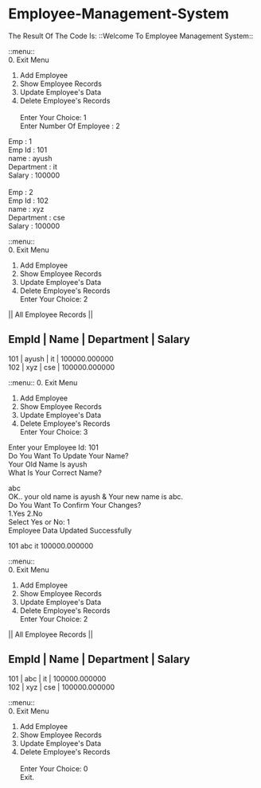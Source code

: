 # Employee-Management-System
The Result Of The Code Is: 
::Welcome To Employee Management System::

::menu::<br/>
0. Exit Menu
1. Add Employee
2. Show Employee Records
3. Update Employee's Data
4. Delete Employee's Records<br/><br/>
Enter Your Choice:  1<br/>
Enter Number Of Employee : 2<br/>

Emp        : 1<br/>
Emp Id     : 101<br/>
name       : ayush<br/>
Department : it<br/>
Salary     : 100000<br/>
<br/>
Emp        : 2<br/>
Emp Id     : 102<br/>
name       : xyz<br/>
Department : cse<br/>
Salary     : 100000<br/>

::menu::<br/>
0. Exit Menu
1. Add Employee
2. Show Employee Records
3. Update Employee's Data
4. Delete Employee's Records<br/>
Enter Your Choice:  2<br/>

 || All Employee Records ||

EmpId   |       Name    |       Department      |       Salary
-----------------------------------------------------------------------
101     |       ayush   |       it              |       100000.000000<br/>
102     |       xyz     |       cse             |       100000.000000

::menu::
0. Exit Menu
1. Add Employee
2. Show Employee Records
3. Update Employee's Data
4. Delete Employee's Records<br/>
Enter Your Choice:  3<br/>

Enter your Employee Id: 101<br/>
Do You Want To Update Your Name?<br/>
Your Old Name Is ayush<br/>
What  Is Your Correct Name?<br/>
>>
abc<br/>
OK..
your old name is ayush & Your new name is abc.<br/>
Do You Want To Confirm Your Changes?<br/>
1.Yes  2.No<br/>
Select Yes or No: 1<br/>
Employee Data Updated Successfully<br/>

101     abc     it              100000.000000<br/>

::menu::<br/>
0. Exit Menu
1. Add Employee
2. Show Employee Records
3. Update Employee's Data
4. Delete Employee's Records<br/>
Enter Your Choice:  2<br/>

 || All Employee Records ||

EmpId   |       Name    |       Department      |       Salary
-----------------------------------------------------------------------
101     |       abc     |       it              |       100000.000000<br/>
102     |       xyz     |       cse             |       100000.000000<br/>

::menu::<br/>
0. Exit Menu<br/>
1. Add Employee
2. Show Employee Records
3. Update Employee's Data
4. Delete Employee's Records<br/><br/>
Enter Your Choice:  0<br/>
Exit.
